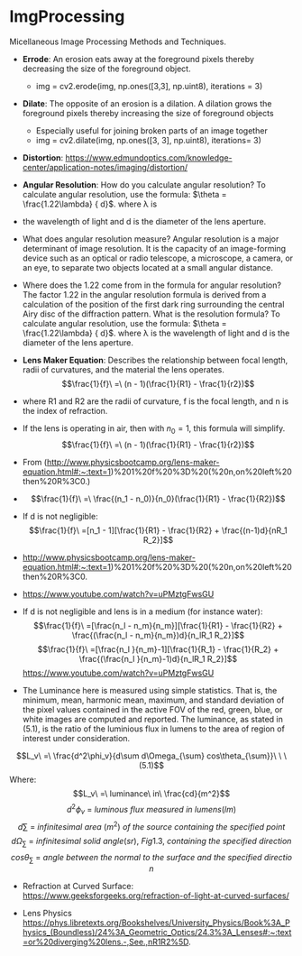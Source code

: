 # ImgProcessing
Micellaneous Image Processing Methods and Techniques.
- **Errode**: An erosion eats away at the foreground pixels thereby decreasing the size of the foreground object.
  - img = cv2.erode(img, np.ones([3,3], np.uint8), iterations = 3)
- **Dilate**: The opposite of an erosion is a dilation. A dilation grows the foreground pixels thereby increasing the size of foreground objects
    - Especially useful for joining broken parts of an image together
    - img = cv2.dilate(img, np.ones([3, 3], np.uint8), iterations= 3)
- **Distortion**: https://www.edmundoptics.com/knowledge-center/application-notes/imaging/distortion/
- **Angular Resolution**: How do you calculate angular resolution? To calculate angular resolution, use the formula: $\theta = \frac{1.22\lambda} { d}$. where λ is
- the wavelength of light and d is the diameter of the lens aperture.
- What does angular resolution measure? Angular resolution is a major determinant of image resolution. It is the capacity of an image-forming device
  such as an optical or radio telescope, a microscope, a camera, or an eye, to separate two objects located at a small angular distance.
- Where does the 1.22 come from in the formula for angular resolution? The factor 1.22 in the angular resolution formula is derived from a
  calculation of the position of the first dark ring surrounding the central Airy disc of the diffraction pattern.
  What is the resolution formula? To calculate angular resolution, use the formula: $\theta = \frac{1.22\lambda} { d}$. where λ is the wavelength of light and d is the diameter of the lens aperture.
- **Lens Maker Equation**: Describes the relationship between focal length, radii of curvatures, and the material the lens operates.
$$\frac{1}{f}\ =\ (n - 1)(\frac{1}{R1} - \frac{1}{r2})$$ 
- where R1 and R2 are the radii of curvature, f is the focal length, and n is the index of refraction.
- If the lens is operating in air, then with $n_0 = 1$,  this formula will simplify.
  $$\frac{1}{f}\ =\ (n - 1)(\frac{1}{R1} - \frac{1}{r2})$$
-  From (http://www.physicsbootcamp.org/lens-maker-equation.html#:~:text=1)%201%20f%20%3D%20(%20n,on%20left%20then%20R%3C0.)
- $$\frac{1}{f}\ =\ \frac{(n_1 - n_0)}{n_0}(\frac{1}{R1} - \frac{1}{R2})$$
- If d is not negligible:
  $$\frac{1}{f}\ =[n_1 - 1][\frac{1}{R1} - \frac{1}{R2} + \frac{(n-1)d}{nR_1 R_2}]$$
- http://www.physicsbootcamp.org/lens-maker-equation.html#:~:text=1)%201%20f%20%3D%20(%20n,on%20left%20then%20R%3C0.
- https://www.youtube.com/watch?v=uPMztgFwsGU
- If d is not negligible and lens is in a medium (for instance water):
  $$\frac{1}{f}\ =[\frac{n_l - n_m}{n_m}][\frac{1}{R1} - \frac{1}{R2} + \frac{(\frac{n_l - n_m}{n_m})d}{n_lR_1 R_2}]$$
  $$\frac{1}{f}\ =[\frac{n_l }{n_m}-1][\frac{1}{R_1} - \frac{1}{R_2} + \frac{(\frac{n_l }{n_m}-1)d}{n_lR_1 R_2}]$$
 https://www.youtube.com/watch?v=uPMztgFwsGU

- The Luminance here is measured using simple statistics. That is, the minimum, mean, harmonic mean, maximum, and standard deviation of the pixel values contained in the active FOV of the red, green, blue, or white images are computed and reported. The luminance, as stated in (5.1), is the ratio of the luminious flux in lumens to the area of region of interest under consideration.

$$L_v\ =\ \frac{d^2\phi_v}{d\sum d\Omega_{\sum} cos\theta_{\sum}}\ \   \   (5.1)$$
Where:
$$L_v\ =\ luminance\ in\ \frac{cd}{m^2}$$ 
$$d^2\phi_v\ =\ luminous\ flux\ measured\ in\ lumens (lm)$$ 
$$d\sum\ =\ infinitesimal\ area\ (m^2)\ of\ the\ source\ containing\ the\ specified\ point$$ 
$$d\Omega_{\sum}\ =\ infinitesimal\ solid\ angle(sr),\ Fig1.3,\ containing\ the\ specified\ direction$$ 
$$cos\theta_{\sum}\ =\ angle\ between\ the\ normal\ to\ the\ surface\ and\ the\ specified\ direction$$ 

- Refraction at Curved Surface:
  https://www.geeksforgeeks.org/refraction-of-light-at-curved-surfaces/
  

- Lens Physics
https://phys.libretexts.org/Bookshelves/University_Physics/Book%3A_Physics_(Boundless)/24%3A_Geometric_Optics/24.3%3A_Lenses#:~:text=or%20diverging%20lens.-,See.,nR1R2%5D.


  
